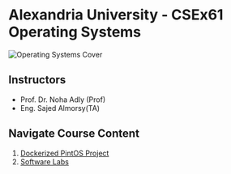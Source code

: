 # Alexandria University - CSEx61 Operating Systems

![Operating Systems Cover](assets/cover.png)

## Instructors

* Prof. Dr. Noha Adly (Prof)
* Eng. Sajed Almorsy(TA)

## Navigate Course Content

1. [Dockerized PintOS Project](https://github.com/SajedHassan/CSEx61-dockerized-pintos/blob/main/Installation_with_docker.md)
2. [Software Labs](Labs/README.md)
